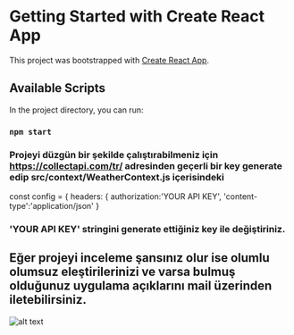 # Getting Started with Create React App

This project was bootstrapped with [Create React App](https://github.com/facebook/create-react-app).

## Available Scripts

In the project directory, you can run:

### `npm start`


### Projeyi düzgün bir şekilde çalıştırabilmeniz için   https://collectapi.com/tr/ adresinden geçerli bir key generate edip src/context/WeatherContext.js içerisindeki


 const config = {
            headers: {
                authorization:'YOUR API KEY',
                'content-type':'application/json'
            }
          
        
        
### 'YOUR API KEY' stringini generate ettiğiniz key ile değiştiriniz.



## Eğer projeyi inceleme şansınız olur ise olumlu olumsuz eleştirilerinizi ve varsa bulmuş olduğunuz uygulama açıklarını mail üzerinden iletebilirsiniz.
![alt text](Anasayfa.png)
